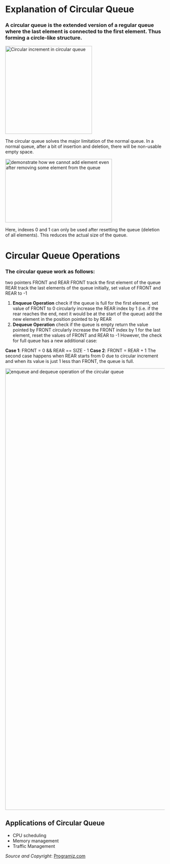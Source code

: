 # Explanation of Circular Queue

### A circular queue is the extended version of a regular queue where the last element is connected to the first element. Thus forming a circle-like structure.

<img alt="Circular increment in circular queue" height="278" src="https://cdn.programiz.com/sites/tutorial2program/files/circular-increment.png" title="Circular queue" width="274">

The circular queue solves the major limitation of the normal queue. In a normal queue, after a bit of insertion and deletion, there will be non-usable empty space.

<img alt="demonstrate how we cannot add element even after removing some element from the queue" height="201" src="https://cdn.programiz.com/sites/tutorial2program/files/why-circular-queue.png" title="Demerit of queue" width="337">

Here, indexes 0 and 1 can only be used after resetting the queue (deletion of all elements). This reduces the actual size of the queue.


# Circular Queue Operations
### The circular queue work as follows:

two pointers FRONT and REAR
FRONT track the first element of the queue
REAR track the last elements of the queue
initially, set value of FRONT and REAR to -1
1. __Enqueue Operation__
check if the queue is full
for the first element, set value of FRONT to 0
circularly increase the REAR index by 1 (i.e. if the rear reaches the end, next it would be at the start of the queue)
add the new element in the position pointed to by REAR
2. __Dequeue Operation__
check if the queue is empty
return the value pointed by FRONT
circularly increase the FRONT index by 1
for the last element, reset the values of FRONT and REAR to -1
However, the check for full queue has a new additional case:

__Case 1__: FRONT = 0 && REAR == SIZE - 1
__Case 2__: FRONT = REAR + 1
The second case happens when REAR starts from 0 due to circular increment and when its value is just 1 less than FRONT, the queue is full.

<img alt="enqueue and dequeue operation of the circular queue" height="1396" src="https://cdn.programiz.com/sites/tutorial2program/files/circular-queue-program.png" title="Working of circular queue">

## Applications of Circular Queue
- CPU scheduling
- Memory management
- Traffic Management

_Source and Copyright_: [Programiz.com](https://www.programiz.com/dsa/circular-queue)
